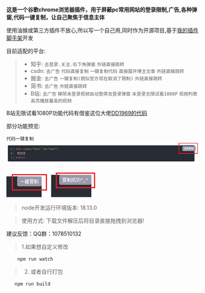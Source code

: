 
**这是一个谷歌chrome浏览器插件，用于屏蔽pc常用网站的登录限制,广告,各种弹窗,代码一键复制，让自己聚焦于信息主体**

使用油猴或第三方插件不放心,所以写一个自己用,同时作为开源项目,基于[我的插件脚手架](https://github.com/xzz2021/crx-cli)开发


目前适配的平台:

> * 知乎: `去登录.关注.右下角弹窗` `外链直接跳转`
> * csdn: `去广告` `代码直接复制` `一键复制代码` `直接展开博主文章` `外链直接跳转`
> * 掘金: `去广告` `一键复制(貌似官方现在取消了限制)` `外链直接跳转`
> * 简书: `去广告`  `外链直接跳转`
> * B站: `去广告`  `移除未登录视频自动暂停及登录弹窗` `未登录无限试看1080P` `视频列表高亮播放量高的视频`

B站无限试看1080P功能代码有借鉴这位大佬[DD1969的代码](https://greasyfork.org/zh-CN/scripts/467511-bilibili-%E5%9C%A8%E6%9C%AA%E7%99%BB%E5%BD%95%E7%9A%84%E6%83%85%E5%86%B5%E4%B8%8B%E8%87%AA%E5%8A%A8%E5%B9%B6%E6%97%A0%E9%99%90%E8%AF%95%E7%94%A8%E6%9C%80%E9%AB%98%E7%94%BB%E8%B4%A8)

部分功能预览:

`代码一键复制`
![使用前](https://github.com/xzz2021/public/blob/main/image/beautifypage/1.png?raw=true)

![使用后2](https://github.com/xzz2021/public/blob/main/image/beautifypage/2.png?raw=true)![使用后2](https://github.com/xzz2021/public/blob/main/image/beautifypage/3.png?raw=true)

> node开发运行环境版本: 18.13.0

> 使用方式: 下载文件解压后将目录直接拖拽到浏览器!

建议反馈：QQ群：1078510132


> 1.如果想自定义修改
````js
    npm run watch
````
> 2. 或者自行打包
````js
   npm run build
````
